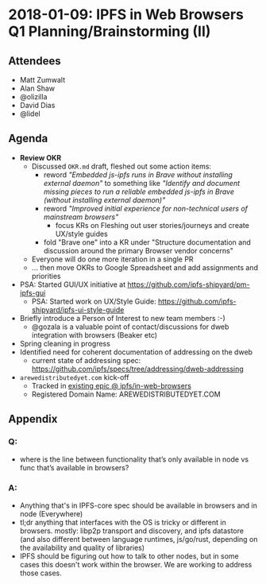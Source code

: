 # 2018-01-09: IPFS in Web Browsers Q1 Planning/Brainstorming (II)


## Attendees

- Matt Zumwalt
- Alan Shaw
- @olizilla
- David Dias
- @lidel

## Agenda

- **Review OKR**
	- Discussed `OKR.md` draft, fleshed out some action items:
		- reword _"Embedded js-ipfs runs in Brave without installing external daemon"_ to something like _"Identify and document missing pieces to run a reliable embedded js-ipfs in Brave (without installing external daemon)"_
		- reword _"Improved initial experience for non-technical users of mainstream browsers"_
			- focus KRs on Fleshing out user stories/journeys and create UX/style guides
		- fold "Brave  one" into a KR under "Structure documentation and discussion around the primary Browser vendor concerns"
    - Everyone will do one more iteration in a single PR
    - ... then move OKRs to Google Spreadsheet and add assignments and priorities
- PSA: Started GUI/UX initiative at https://github.com/ipfs-shipyard/pm-ipfs-gui
	- PSA: Started work on UX/Style Guide: https://github.com/ipfs-shipyard/ipfs-ui-style-guide
-  Briefly introduce a Person of Interest to new team members :-)
	- @gozala is a valuable point of contact/discussions for dweb integration with browsers (Beaker etc)
- Spring cleaning in progress
- Identified need for coherent documentation of addressing on the dweb
  - current state of addressing spec: https://github.com/ipfs/specs/tree/addressing/dweb-addressing
- `arewedistributedyet.com` kick-off
  - Tracked in [existing epic @ ipfs/in-web-browsers](https://github.com/ipfs/in-web-browsers/issues/24#issuecomment-355942618)
  - Registered Domain Name: AREWEDISTRIBUTEDYET.COM

## Appendix

### Q:
- where is the line between functionality that’s only available in node vs func that’s available in browsers?

### A:
- Anything that's in IPFS-core spec should be available in browsers and in node (Everywhere)
- tl;dr anything that interfaces with the OS is tricky or different in browsers. mostly: libp2p transport and discovery, and ipfs datastore (and also different between language runtimes, js/go/rust, depending on the availability and quality of libraries)
- IPFS should be figuring out how to talk to other nodes, but in some cases this doesn't work within the browser. We are working to address those cases.

